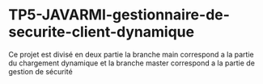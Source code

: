 # TP5-JAVARMI-gestionnaire-de-securite-client-dynamique
Ce projet est divisé en deux partie la branche main correspond a la partie du chargement dynamique et la branche master correspond a la partie de gestion de sécurité 
